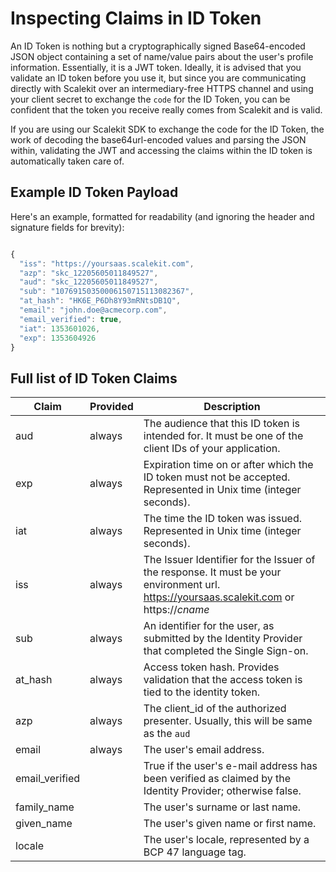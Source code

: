 # Inspecting Claims in ID Token

An ID Token is nothing but a cryptographically signed Base64-encoded JSON object containing a set of name/value pairs about the user's profile information. Essentially, it is a JWT token. Ideally, it is advised that you validate an ID token before you use it, but since you are communicating directly with Scalekit over an intermediary-free HTTPS channel and using your client secret to exchange the `code` for the ID Token, you can be confident that the token you receive really comes from Scalekit and is valid. 

If you are using our Scalekit SDK to exchange the code for the ID Token, the work of decoding the base64url-encoded values and parsing the JSON within, validating the JWT and accessing the claims within the ID token is automatically taken care of.

## Example ID Token Payload

Here's an example, formatted for readability (and ignoring the header and signature fields for brevity):
```js

{
  "iss": "https://yoursaas.scalekit.com",
  "azp": "skc_12205605011849527",
  "aud": "skc_12205605011849527",
  "sub": "10769150350006150715113082367",
  "at_hash": "HK6E_P6Dh8Y93mRNtsDB1Q",
  "email": "john.doe@acmecorp.com",
  "email_verified": true,
  "iat": 1353601026,
  "exp": 1353604926
}

```

## Full list of ID Token Claims

|Claim|Provided|Description|
|--- |--- |--- |
|aud|always|The audience that this ID token is intended for. It must be one of the client IDs of your application.|
|exp|always|Expiration time on or after which the ID token must not be accepted. Represented in Unix time (integer seconds).|
|iat|always|The time the ID token was issued. Represented in Unix time (integer seconds).|
|iss|always|The Issuer Identifier for the Issuer of the response. It must be your environment url. https://yoursaas.scalekit.com or https://_cname_|
|sub|always|An identifier for the user, as submitted by the Identity Provider that completed the Single Sign-on.|
|at_hash|always|Access token hash. Provides validation that the access token is tied to the identity token. |
|azp|always|The client_id of the authorized presenter. Usually, this will be same as the `aud`|
|email|always|The user's email address.|
|email_verified||True if the user's e-mail address has been verified as claimed by the Identity Provider; otherwise false.|
|family_name||The user's surname or last name.|
|given_name||The user's given name or first name.|
|locale||The user's locale, represented by a BCP 47 language tag.|
